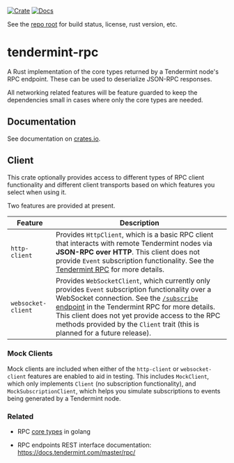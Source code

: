 [![Crate][crate-image]][crate-link]
[![Docs][docs-image]][docs-link]

See the [repo root] for build status, license, rust version, etc.

# tendermint-rpc

A Rust implementation of the core types returned by a Tendermint node's RPC 
endpoint. These can be used to deserialize JSON-RPC responses.

All networking related features will be feature guarded to keep the
dependencies small in cases where only the core types are needed.

## Documentation

See documentation on [crates.io][docs-link].

## Client

This crate optionally provides access to different types of RPC client
functionality and different client transports based on which features you
select when using it.

Two features are provided at present.

| Feature | Description |
| ------- | ----------- |
| `http-client` | Provides `HttpClient`, which is a basic RPC client that interacts with remote Tendermint nodes via **JSON-RPC over HTTP**. This client does not provide `Event` subscription functionality. See the [Tendermint RPC] for more details. |
| `websocket-client` | Provides `WebSocketClient`, which currently only provides `Event` subscription functionality over a WebSocket connection. See the [`/subscribe` endpoint] in the Tendermint RPC for more details. This client does not yet provide access to the RPC methods provided by the `Client` trait (this is planned for a future release). |

### Mock Clients

Mock clients are included when either of the `http-client` or
`websocket-client` features are enabled to aid in testing. This includes
`MockClient`, which only implements `Client` (no subscription
functionality), and `MockSubscriptionClient`, which helps you simulate
subscriptions to events being generated by a Tendermint node.

### Related

- RPC [core types] in golang
  
- RPC endpoints REST interface documentation:
https://docs.tendermint.com/master/rpc/ 

[//]: # (badges)

[crate-image]: https://img.shields.io/crates/v/tendermint-rpc.svg
[crate-link]: https://crates.io/crates/tendermint-rpc
[docs-image]: https://docs.rs/tendermint-rpc/badge.svg
[docs-link]: https://docs.rs/tendermint-rpc/

[//]: # (general links)


[repo root]: https://github.com/informalsystems/tendermint-rs
[tendermint]: https://github.com/tendermint/tendermint
[core types]: https://github.com/tendermint/tendermint/blob/8b4a30fada85fccd8f0cb15009344f1cbd8de616/rpc/core/types/responses.go#L1
[tendermint.rs]: https://crates.io/crates/tendermint
[Tendermint RPC]: https://docs.tendermint.com/master/rpc/
[`/subscribe` endpoint]: https://docs.tendermint.com/master/rpc/#/Websocket/subscribe
